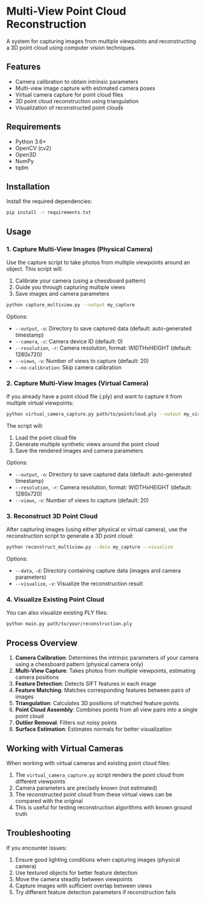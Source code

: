 # Multi-View Point Cloud Reconstruction

A system for capturing images from multiple viewpoints and reconstructing a 3D point cloud using computer vision techniques.

## Features

- Camera calibration to obtain intrinsic parameters
- Multi-view image capture with estimated camera poses
- Virtual camera capture for point cloud files
- 3D point cloud reconstruction using triangulation
- Visualization of reconstructed point clouds

## Requirements

- Python 3.6+
- OpenCV (cv2)
- Open3D
- NumPy
- tqdm

## Installation

Install the required dependencies:

```bash
pip install -r requirements.txt
```

## Usage

### 1. Capture Multi-View Images (Physical Camera)

Use the capture script to take photos from multiple viewpoints around an object. This script will:
1. Calibrate your camera (using a chessboard pattern)
2. Guide you through capturing multiple views
3. Save images and camera parameters

```bash
python capture_multiview.py --output my_capture
```

Options:
- `--output`, `-o`: Directory to save captured data (default: auto-generated timestamp)
- `--camera`, `-c`: Camera device ID (default: 0)
- `--resolution`, `-r`: Camera resolution, format: WIDTHxHEIGHT (default: 1280x720)
- `--views`, `-v`: Number of views to capture (default: 20)
- `--no-calibration`: Skip camera calibration

### 2. Capture Multi-View Images (Virtual Camera)

If you already have a point cloud file (.ply) and want to capture it from multiple virtual viewpoints:

```bash
python virtual_camera_capture.py path/to/pointcloud.ply --output my_virtual_capture
```

The script will:
1. Load the point cloud file
2. Generate multiple synthetic views around the point cloud
3. Save the rendered images and camera parameters

Options:
- `--output`, `-o`: Directory to save captured data (default: auto-generated timestamp)
- `--resolution`, `-r`: Camera resolution, format: WIDTHxHEIGHT (default: 1280x720)
- `--views`, `-v`: Number of views to capture (default: 20)

### 3. Reconstruct 3D Point Cloud

After capturing images (using either physical or virtual camera), use the reconstruction script to generate a 3D point cloud:

```bash
python reconstruct_multiview.py --data my_capture --visualize
```

Options:
- `--data`, `-d`: Directory containing capture data (images and camera parameters)
- `--visualize`, `-v`: Visualize the reconstruction result

### 4. Visualize Existing Point Cloud

You can also visualize existing PLY files:

```bash
python main.py path/to/your/reconstruction.ply
```

## Process Overview

1. **Camera Calibration**: Determines the intrinsic parameters of your camera using a chessboard pattern (physical camera only)
2. **Multi-View Capture**: Takes photos from multiple viewpoints, estimating camera positions
3. **Feature Detection**: Detects SIFT features in each image
4. **Feature Matching**: Matches corresponding features between pairs of images
5. **Triangulation**: Calculates 3D positions of matched feature points
6. **Point Cloud Assembly**: Combines points from all view pairs into a single point cloud
7. **Outlier Removal**: Filters out noisy points
8. **Surface Estimation**: Estimates normals for better visualization

## Working with Virtual Cameras

When working with virtual cameras and existing point cloud files:
1. The `virtual_camera_capture.py` script renders the point cloud from different viewpoints
2. Camera parameters are precisely known (not estimated)
3. The reconstructed point cloud from these virtual views can be compared with the original
4. This is useful for testing reconstruction algorithms with known ground truth

## Troubleshooting

If you encounter issues:
1. Ensure good lighting conditions when capturing images (physical camera)
2. Use textured objects for better feature detection
3. Move the camera steadily between viewpoints
4. Capture images with sufficient overlap between views
5. Try different feature detection parameters if reconstruction fails 